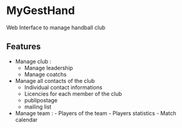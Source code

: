 MyGestHand
==========

Web Interface to manage handball club

Features
--------
  - Manage club :
    - Manage leadership
    - Manage coatchs
  - Manage all contacts of the club
    - Individual contact informations
    - Licencies for each member of the club
    - publipostage
    - mailing list
  -  Manage team :
    - Players of the team
    - Players statistics
    - Match calendar
